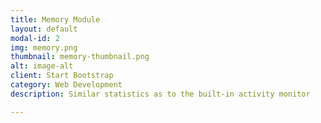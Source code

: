 ```yaml
---
title: Memory Module
layout: default
modal-id: 2
img: memory.png
thumbnail: memory-thumbnail.png
alt: image-alt
client: Start Bootstrap
category: Web Development
description: Similar statistics as to the built-in activity monitor

---
```

